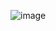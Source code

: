 ![image](https://github.com/zainali99/ui-components/assets/9899154/bbd97522-bc7e-4d3b-a08d-90dc5f1656e3)
